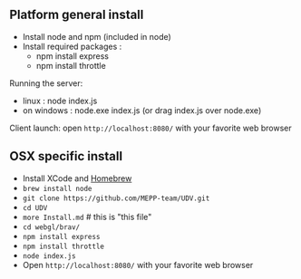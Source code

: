 ## Platform general install
 * Install node and npm (included in node)
 * Install required packages :
   * npm install express
   * npm install throttle

Running the server:
  * linux : node index.js
  * on windows : node.exe index.js (or drag index.js over node.exe)

Client launch: open `http://localhost:8080/` with your favorite web browser

## OSX specific install
 - Install XCode and [Homebrew](https://brew.sh/)
 - `brew install node`
 - `git clone https://github.com/MEPP-team/UDV.git`
 - `cd UDV`
 - `more Install.md` # this is "this file"
 - `cd webgl/brav/`
 - `npm install express`
 - `npm install throttle`
 - `node index.js`
 - Open `http://localhost:8080/` with your favorite web browser

